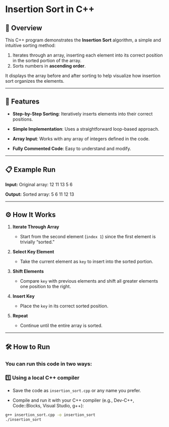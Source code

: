 # Insertion Sort in C++

## 📌 Overview

This C++ program demonstrates the **Insertion Sort** algorithm, a simple and intuitive sorting method:

1. Iterates through an array, inserting each element into its correct position in the sorted portion of the array.
2. Sorts numbers in **ascending order**.

It displays the array before and after sorting to help visualize how insertion sort organizes the elements.

---

## 🔧 Features

- **Step-by-Step Sorting**: Iteratively inserts elements into their correct positions.

* **Simple Implementation**: Uses a straightforward loop-based approach.

* **Array Input**: Works with any array of integers defined in the code.

* **Fully Commented Code**: Easy to understand and modify.

---

## 📋 Example Run

**Input:**
Original array:
12 11 13 5 6

**Output:**
Sorted array:
5 6 11 12 13

---

## ⚙ How It Works

1. **Iterate Through Array**

   - Start from the second element (`index 1`) since the first element is trivially “sorted.”

2. **Select Key Element**
   - Take the current element as `key` to insert into the sorted portion.
3. **Shift Elements**
   - Compare `key` with previous elements and shift all greater elements one position to the right.
4. **Insert Key**
   - Place the `key` in its correct sorted position.
5. **Repeat**
   - Continue until the entire array is sorted.

---

## 🛠 How to Run

### You can run this code in two ways:

### 1️⃣ Using a local C++ compiler

- Save the code as `insertion_sort.cpp` or any name you prefer.

* Compile and run it with your C++ compiler (e.g., Dev-C++, Code::Blocks, Visual Studio, g++):

```bash
g++ insertion_sort.cpp -o insertion_sort
./insertion_sort
```
